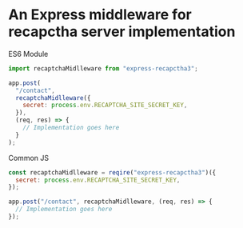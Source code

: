 # An Express middleware for recapctha server implementation

ES6 Module

```js
import recaptchaMidlleware from "express-recapctha3";

app.post(
  "/contact",
  recaptchaMidlleware({
    secret: process.env.RECAPTCHA_SITE_SECRET_KEY,
  }),
  (req, res) => {
    // Implementation goes here
  }
);
```

Common JS

```js
const recaptchaMidlleware = reqire("express-recapctha3")({
  secret: process.env.RECAPTCHA_SITE_SECRET_KEY,
});

app.post("/contact", recaptchaMidlleware, (req, res) => {
  // Implementation goes here
});
```
